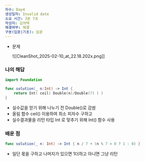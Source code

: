```yaml
---
차수: Day4
생성일자: Invalid date
소요 시간: 3분 7초
작성자: 김의택
해결여부: 해결
구분(입문|기초): 입문
---
```

- 문제
    
    ![[CleanShot_2025-02-10_at_22.18.202x.png]]
    

### 나의 해답

```Swift
import Foundation

func solution(_ n:Int) -> Int {
    return Int( ceil( Double(n)/Double(7) ) )
}
```

- 실수값을 얻기 위해 나누기 전 Double()로 감쌈
- 올림 함수 ceil() 이용하여 최소 피자수 구하고
- 실수결과물을 리턴 타입 Int 로 맞추기 위해 Int() 함수 사용

  

### 배운 점

```Swift
func solution(_ n: Int) -> Int { n / 7 + (n % 7 > 0 ? 1 : 0) }
```

- 일단 몫을 구하고 나머지가 있으면 1더하고 아니면 그냥 리턴